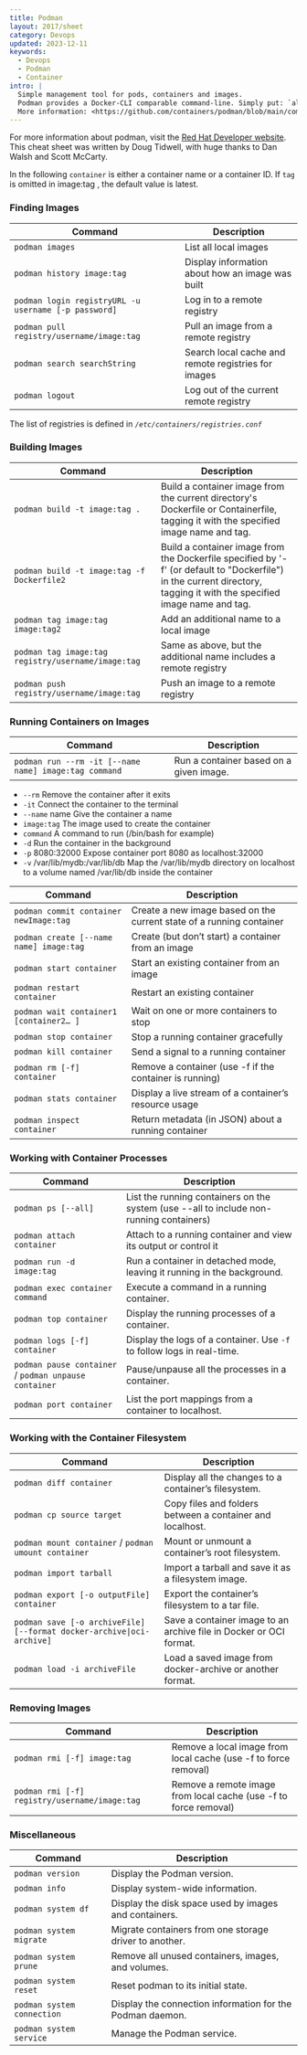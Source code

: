 ```yaml
---
title: Podman
layout: 2017/sheet
category: Devops
updated: 2023-12-11
keywords:
  - Devops
  - Podman
  - Container
intro: |
  Simple management tool for pods, containers and images.
  Podman provides a Docker-CLI comparable command-line. Simply put: `alias docker=podman`.
  More information: <https://github.com/containers/podman/blob/main/commands-demo.md>.
---
```


For more information about podman, visit the [Red Hat Developer website](https://developers.redhat.com/). This cheat sheet was written by Doug Tidwell, with huge thanks to Dan Walsh and Scott McCarty.

In the following `container` is either a container name or a container ID. If `tag` is omitted in image:tag , the default value is latest.

### Finding Images

| Command                                              | Description                                         |
| ---------------------------------------------------- | --------------------------------------------------- |
| `podman images`                                      | List all local images                               |
| `podman history image:tag`                           | Display information about how an image was built    |
| `podman login registryURL -u username [-p password]` | Log in to a remote registry                         |
| `podman pull registry/username/image:tag`            | Pull an image from a remote registry                |
| `podman search searchString`                         | Search local cache and remote registries for images |
| `podman logout`                                      | Log out of the current remote registry              |

The list of registries is defined in _`/etc/containers/registries.conf`_

### Building Images

| Command                                            | Description                                                                                                                                                            |
| -------------------------------------------------- | ---------------------------------------------------------------------------------------------------------------------------------------------------------------------- |
| `podman build -t image:tag .`                      | Build a container image from the current directory's Dockerfile or Containerfile, tagging it with the specified image name and tag.                                    |
| `podman build -t image:tag -f Dockerfile2`         | Build a container image from the Dockerfile specified by '-f' (or default to "Dockerfile") in the current directory, tagging it with the specified image name and tag. |
| `podman tag image:tag image:tag2`                  | Add an additional name to a local image                                                                                                                                |
| `podman tag image:tag registry/username/image:tag` | Same as above, but the additional name includes a remote registry                                                                                                      |
| `podman push registry/username/image:tag`          | Push an image to a remote registry                                                                                                                                     |

### Running Containers on Images

| Command                                               | Description                             |
| ----------------------------------------------------- | --------------------------------------- |
| `podman run --rm -it [--name name] image:tag command` | Run a container based on a given image. |

- `--rm` Remove the container after it exits
- `-it` Connect the container to the terminal
- `--name` name Give the container a name
- `image:tag` The image used to create the container
- `command` A command to run (/bin/bash for example)
- `-d` Run the container in the background
- `-p` 8080:32000 Expose container port 8080 as localhost:32000
- `-v` /var/lib/mydb:/var/lib/db Map the /var/lib/mydb directory on localhost to a volume named /var/lib/db inside the container

| Command                                 | Description                                                          |
| --------------------------------------- | -------------------------------------------------------------------- |
| `podman commit container newImage:tag`  | Create a new image based on the current state of a running container |
| `podman create [--name name] image:tag` | Create (but don’t start) a container from an image                   |
| `podman start container`                | Start an existing container from an image                            |
| `podman restart container`              | Restart an existing container                                        |
| `podman wait container1 [container2… ]` | Wait on one or more containers to stop                               |
| `podman stop container`                 | Stop a running container gracefully                                  |
| `podman kill container`                 | Send a signal to a running container                                 |
| `podman rm [-f] container`              | Remove a container (use -f if the container is running)              |
| `podman stats container`                | Display a live stream of a container’s resource usage                |
| `podman inspect container`              | Return metadata (in JSON) about a running container                  |

### Working with Container Processes

| Command                                               | Description                                                                             |
| ----------------------------------------------------- | --------------------------------------------------------------------------------------- |
| `podman ps [--all]`                                   | List the running containers on the system (use --all to include non-running containers) |
| `podman attach container`                             | Attach to a running container and view its output or control it                         |
| `podman run -d image:tag`                             | Run a container in detached mode, leaving it running in the background.                 |
| `podman exec container command`                       | Execute a command in a running container.                                               |
| `podman top container`                                | Display the running processes of a container.                                           |
| `podman logs [-f] container`                          | Display the logs of a container. Use `-f` to follow logs in real-time.                  |
| `podman pause container` / `podman unpause container` | Pause/unpause all the processes in a container.                                         |
| `podman port container`                               | List the port mappings from a container to localhost.                                   |

### Working with the Container Filesystem

| Command                                                               | Description                                                        |
| --------------------------------------------------------------------- | ------------------------------------------------------------------ |
| `podman diff container`                                               | Display all the changes to a container’s filesystem.               |
| `podman cp source target`                                             | Copy files and folders between a container and localhost.          |
| `podman mount container` / `podman umount container`                  | Mount or unmount a container’s root filesystem.                    |
| `podman import tarball`                                               | Import a tarball and save it as a filesystem image.                |
| `podman export [-o outputFile] container`                             | Export the container’s filesystem to a tar file.                   |
| `podman save [-o archiveFile] [--format docker-archive\|oci-archive]` | Save a container image to an archive file in Docker or OCI format. |
| `podman load -i archiveFile`                                          | Load a saved image from docker-archive or another format.          |

### Removing Images

| Command                                       | Description                                                      |
| --------------------------------------------- | ---------------------------------------------------------------- |
| `podman rmi [-f] image:tag`                   | Remove a local image from local cache (use -f to force removal)  |
| `podman rmi [-f] registry/username/image:tag` | Remove a remote image from local cache (use -f to force removal) |

### Miscellaneous

| Command                    | Description                                               |
| -------------------------- | --------------------------------------------------------- |
| `podman version`           | Display the Podman version.                               |
| `podman info`              | Display system-wide information.                          |
| `podman system df`         | Display the disk space used by images and containers.     |
| `podman system migrate`    | Migrate containers from one storage driver to another.    |
| `podman system prune`      | Remove all unused containers, images, and volumes.        |
| `podman system reset`      | Reset podman to its initial state.                        |
| `podman system connection` | Display the connection information for the Podman daemon. |
| `podman system service`    | Manage the Podman service.                                |
